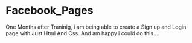 # Facebook_Pages
One Months after Traninig, i am being able to create a Sign up and Login page with Just Html And Css. And am happy i could do this....
